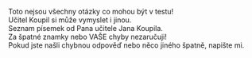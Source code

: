 Toto nejsou všechny otázky co mohou být v testu! \
Učitel Koupil si může vymyslet i jinou. \
Seznam písemek od Pana učitele Jana Koupila. 
\
Za špatné znamky nebo VAŠE chyby nezaručuji! 
\
Pokud jste našli chybnou odpověď nebo něco jiného špatně, napište mi.

